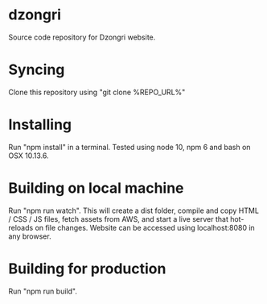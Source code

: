 # dzongri
Source code repository for Dzongri website.

# Syncing
Clone this repository using "git clone %REPO_URL%"

# Installing
Run "npm install" in a terminal. Tested using node 10, npm 6 and bash on OSX 10.13.6.

# Building on local machine
Run "npm run watch". This will create a dist folder, compile and copy HTML / CSS / JS files, fetch assets from AWS, and start a live server that hot-reloads on file changes. Website can be accessed using localhost:8080 in any browser.

# Building for production
Run "npm run build".

